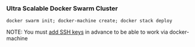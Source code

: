 ### Ultra Scalable Docker Swarm Cluster
```
docker swarm init; docker-machine create; docker stack deploy
```

NOTE: You must [add SSH keys](https://docs.jelastic.com/ssh-add-key) in advance to be able to work via docker-machine
